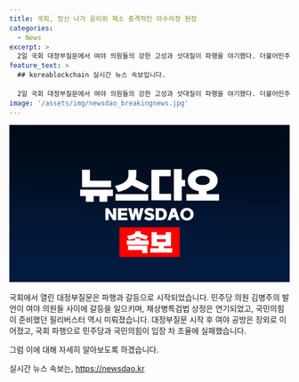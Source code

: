 ```yaml
---
title: 국회, 정신 나가 윤리위 제소 충격적인 아수라장 현장
categories:
  - News
excerpt: >
  2일 국회 대정부질문에서 여야 의원들의 강한 고성과 삿대질이 파행을 야기했다. 더불어민주당의 채상병특검법 상정은 미뤄지고, 국민의힘이 준비한 필리버스터 또한 무산됐다. 김병주 의원의 발언이 논란을 빚으며 여야 간 갈등이 고조되고, 국회는 대부분의 시간을 이에 할애했다. 이로 인해 정상적인 국회 업무 진행에 큰 지장을 초래했으며 여야의 입장 차와 조율에 실패하면서 국회의 파행이 계속될 가능성이 높아졌다.
feature_text: >
  ## koreablockchain 실시간 뉴스 속보입니다.

  2일 국회 대정부질문에서 여야 의원들의 강한 고성과 삿대질이 파행을 야기했다. 더불어민주당의 채상병특검법 상정은 미뤄지고, 국민의힘이 준비한 필리버스터 또한 무산됐다. 김병주 의원의 발언이 논란을 빚으며 여야 간 갈등이 고조되고, 국회는 대부분의 시간을 이에 할애했다. 이로 인해 정상적인 국회 업무 진행에 큰 지장을 초래했으며 여야의 입장 차와 조율에 실패하면서 국회의 파행이 계속될 가능성이 높아졌다.
image: '/assets/img/newsdao_breakingnews.jpg'
---
```


<p><img src="/assets/img/newsdao_breakingnews.jpg" alt="koreablockchain 속보" /></p>

<p>국회에서 열린 대정부질문은 파행과 갈등으로 시작되었습니다. 민주당 의원 김병주의 발언이 여야 의원들 사이에 갈등을 일으키며, 채상병특검법 상정은 연기되었고, 국민의힘이 준비했던 필리버스터 역시 미뤄졌습니다. 대정부질문 시작 후 여야 공방은 장외로 이어졌고, 국회 파행으로 민주당과 국민의힘이 입장 차 조율에 실패했습니다.</p>

<p>그럼 이에 대해 자세히 알아보도록 하겠습니다.</p>
실시간 뉴스 속보는, <a href="https://newsdao.kr" rel="dofollow">https://newsdao.kr</a>


